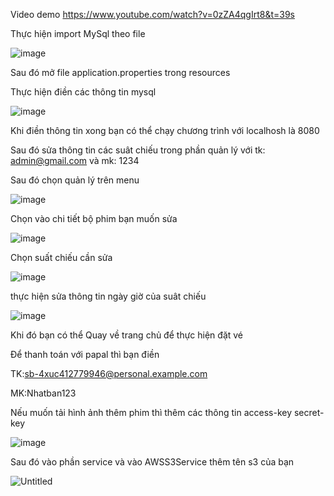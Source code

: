 Video demo
https://www.youtube.com/watch?v=0zZA4qgIrt8&t=39s

Thực hiện import MySql theo file 

![image](https://user-images.githubusercontent.com/78399005/175763999-65f82aa2-395e-42be-930d-2bf040769e0b.png)

Sau đó mở file application.properties trong resources 

Thực hiện điền các thông tin mysql


![image](https://user-images.githubusercontent.com/78399005/175764181-23c4ddcf-fa65-4f56-9612-816e203f21be.png)


Khi điền thông tin xong bạn có thể chạy chương trình với localhosh là 8080

Sau đó sửa thông tin các suât chiếu trong phần quản lý với tk: admin@gmail.com và mk: 1234

Sau đó chọn quản lý trên menu

![image](https://user-images.githubusercontent.com/78399005/175764848-16a74592-6566-475a-95fc-44b02155637c.png)

Chọn vào chi tiết bộ phim bạn muốn sửa

![image](https://user-images.githubusercontent.com/78399005/175764853-d3c86612-c298-4e0c-b99e-bde9028db7d2.png)

Chọn suất chiếu cần sửa 

![image](https://user-images.githubusercontent.com/78399005/175764887-a40aa4aa-5484-4628-ae0e-b448bc34e151.png)

thực hiện sửa thông tin ngày giờ của suât chiếu

![image](https://user-images.githubusercontent.com/78399005/175764916-4ae7f116-1ee1-420f-8e3b-f61638d9ed19.png)

Khi đó bạn có thể Quay về trang chủ để thực hiện đặt vé 

Để thanh toán với papal thì bạn điền 

TK:sb-4xuc412779946@personal.example.com

MK:Nhatban123


Nếu muốn tải hình ảnh thêm phim thì thêm các thông tin access-key secret-key 


![image](https://user-images.githubusercontent.com/78399005/175764135-7d00c9e9-5e85-487d-a115-9e690b2a7187.png)


Sau đó vào phần  service và vào AWSS3Service thêm tên s3 của bạn

![Untitled](https://user-images.githubusercontent.com/78399005/175764148-18c79247-3fdd-41cc-8484-be9ee3dcf1f5.png)



